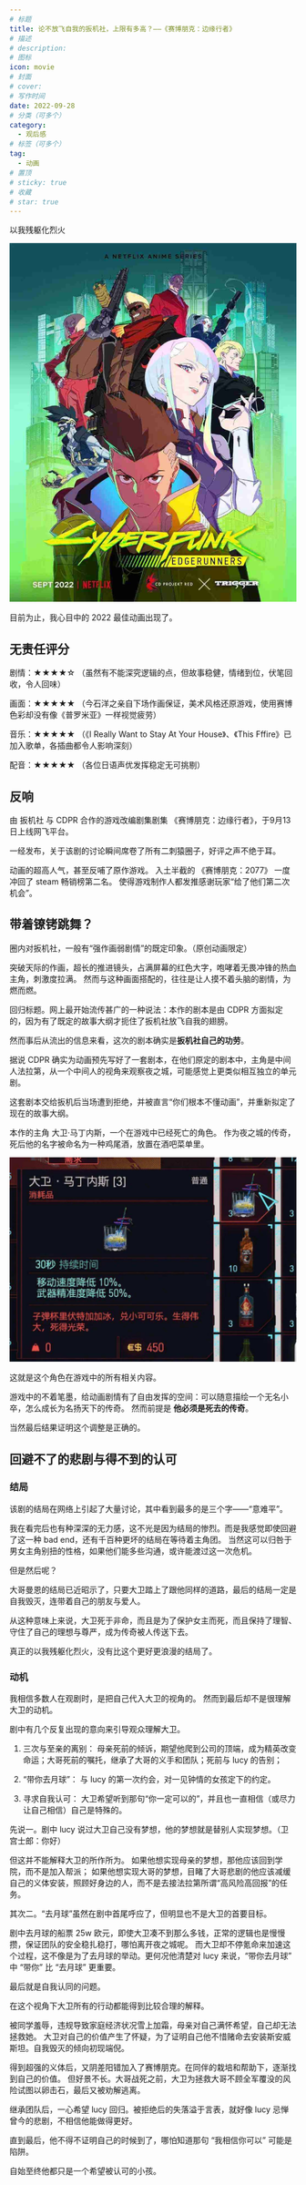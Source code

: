 ```yaml
---
# 标题
title: 论不放飞自我的扳机社，上限有多高？——《赛博朋克：边缘行者》
# 描述
# description: 
# 图标
icon: movie
# 封面
# cover: 
# 写作时间
date: 2022-09-28
# 分类（可多个）
category:
  - 观后感
# 标签（可多个）
tag:
  - 动画
# 置顶
# sticky: true
# 收藏
# star: true
---
```


以我残躯化烈火

<!-- more -->

![动画封面](./img/cyberpunk_2.jpeg "动画主宣传图")

目前为止，我心目中的 2022 最佳动画出现了。

## 无责任评分

剧情：★★★★☆
（虽然有不能深究逻辑的点，但故事稳健，情绪到位，伏笔回收，令人回味）

画面：★★★★★
（今石洋之亲自下场作画保证，美术风格还原游戏，使用赛博色彩却没有像《普罗米亚》一样视觉疲劳）

音乐：★★★★★
（《I Really Want to Stay At Your House》、《This Fffire》已加入歌单，各插曲都令人影响深刻）

配音：★★★★★
（各位日语声优发挥稳定无可挑剔）

## 反响

由 扳机社 与 CDPR 合作的游戏改编剧集剧集 《赛博朋克：边缘行者》，于9月13日上线网飞平台。

一经发布，关于该剧的讨论瞬间席卷了所有二刺猿圈子，好评之声不绝于耳。

动画的超高人气，甚至反哺了原作游戏。
入土半截的 《赛博朋克：2077》 一度冲回了 steam 畅销榜第二名。
使得游戏制作人都发推感谢玩家“给了他们第二次机会”。

## 带着镣铐跳舞？

圈内对扳机社，一般有“强作画弱剧情”的既定印象。（原创动画限定）

突破天际的作画，超长的推进镜头，占满屏幕的红色大字，咆哮着无畏冲锋的热血主角，刺激度拉满。
然而与这种画面搭配的，往往是让人摸不着头脑的剧情，为燃而燃。

回归标题。网上最开始流传甚广的一种说法：本作的剧本是由 CDPR 方面拟定的，因为有了既定的故事大纲才扼住了扳机社放飞自我的翅膀。

然而事后从流出的信息来看，这次的剧本确实是**扳机社自己的功劳**。

据说 CDPR 确实为动画预先写好了一套剧本，在他们原定的剧本中，主角是中间人法拉第，从一个中间人的视角来观察夜之城，可能感觉上更类似相互独立的单元剧。

这套剧本交给扳机后当场遭到拒绝，并被直言“你们根本不懂动画”，并重新拟定了现在的故事大纲。

本作的主角 大卫·马丁内斯，一个在游戏中已经死亡的角色。
作为夜之城的传奇，死后他的名字被命名为一种鸡尾酒，放置在酒吧菜单里。

![大卫 马丁内斯](./img/cyberpunk_3.jpeg "大卫 马丁内斯")

这就是这个角色在游戏中的所有相关内容。

游戏中的不着笔墨，给动画剧情有了自由发挥的空间：可以随意描绘一个无名小卒，怎么成长为名扬天下的传奇。
然而前提是 **他必须是死去的传奇**。

当然最后结果证明这个调整是正确的。

## 回避不了的悲剧与得不到的认可

### 结局

该剧的结局在网络上引起了大量讨论，其中看到最多的是三个字——“意难平”。

我在看完后也有种深深的无力感，这不光是因为结局的惨烈。而是我感觉即使回避了这一种 bad end，还有千百种更坏的结局在等待着主角团。
当然这可以归咎于男女主角别扭的性格，如果他们能多些沟通，或许能渡过这一次危机。

但是然后呢？

大哥曼恩的结局已近昭示了，只要大卫踏上了跟他同样的道路，最后的结局一定是自我毁灭，连带着自己的朋友与爱人。

从这种意味上来说，大卫死于非命，而且是为了保护女主而死，而且保持了理智、守住了自己的理想与尊严，成为传奇被人传送下去。

真正的以我残躯化烈火，没有比这个更好更浪漫的结局了。

### 动机

我相信多数人在观剧时，是把自己代入大卫的视角的。
然而到最后却不是很理解大卫的动机。

剧中有几个反复出现的意向来引导观众理解大卫。

1. 三次与至亲的离别：
母亲死前的倾诉，期望他爬到公司的顶端，成为精英改变命运；大哥死前的嘱托，继承了大哥的义手和团队；死前与 lucy 的告别；

2. “带你去月球”：
与 lucy 的第一次约会，对一见钟情的女孩定下的约定。

3. 寻求自我认可：
大卫希望听到那句“你一定可以的”，并且也一直相信（或尽力让自己相信）自己是特殊的。

先说一。剧中 lucy 说过大卫自己没有梦想，他的梦想就是替别人实现梦想。（卫宫士郎：你好）

但这并不能解释大卫的所作所为。
如果他想实现母亲的梦想，那他应该回到学院，而不是加入帮派；
如果他想实现大哥的梦想，目睹了大哥悲剧的他应该减缓自己的义体安装，照顾好身边的人，而不是去接法拉第所谓“高风险高回报”的任务。

其次二。“去月球”虽然在剧中首尾呼应了，但明显也不是大卫的首要目标。

剧中去月球的船票 25w 欧元，即使大卫凑不到那么多钱，正常的逻辑也是慢慢攒，保证团队的安全稳扎稳打，哪怕离开夜之城呢。
而大卫却不停氪命来加速这个过程，这不像是为了去月球的举动。更何况他清楚对 lucy 来说，“带你去月球” 中 “带你” 比 “去月球” 更重要。

最后就是自我认同的问题。

在这个视角下大卫所有的行动都能得到比较合理的解释。

被同学羞辱，违规导致家庭经济状况雪上加霜，母亲对自己满怀希望，自己却无法拯救她。
大卫对自己的价值产生了怀疑，为了证明自己他不惜赌命去安装斯安威斯坦。自我毁灭的倾向初现端倪。

得到超强的义体后，又阴差阳错加入了赛博朋克。在同伴的栽培和帮助下，逐渐找到自己的价值。
但好景不长。大哥战死之前，大卫为拯救大哥不顾全军覆没的风险试图以卵击石，最后又被劝解逃离。

继承团队后，一心希望 lucy 回归。被拒绝后的失落溢于言表，就好像 lucy 忌惮曾今的悲剧，不相信他能做得更好。

直到最后，他不得不证明自己的时候到了，哪怕知道那句 “我相信你可以” 可能是陷阱。

自始至终他都只是一个希望被认可的小孩。
